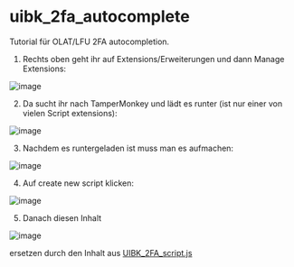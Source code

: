 # uibk_2fa_autocomplete

Tutorial für OLAT/LFU 2FA autocompletion.

1. Rechts oben geht ihr auf Extensions/Erweiterungen und dann Manage Extensions:

![image](https://github.com/user-attachments/assets/b171973c-b8c1-46e4-bfca-23b048034045)

2. Da sucht ihr nach TamperMonkey und lädt es runter (ist nur einer von vielen Script extensions):

![image](https://github.com/user-attachments/assets/cc6828cd-793b-44d6-b69a-ad627d8a03b7)

3. Nachdem es runtergeladen ist muss man es aufmachen:

![image](https://github.com/user-attachments/assets/f3c95304-1593-4188-81af-d0e549056ffb)

4. Auf create new script klicken:

![image](https://github.com/user-attachments/assets/cad589db-ce4d-4e46-8d0d-b898aeceade8)

5. Danach diesen Inhalt

![image](https://github.com/user-attachments/assets/fa8a62e4-dffa-4124-a8e8-dada11cabd34)

ersetzen durch den Inhalt aus 
[UIBK_2FA_script.js](./UIBK_2FA_script.js)


